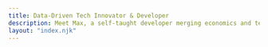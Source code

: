 ```yaml
---
title: Data-Driven Tech Innovator & Developer
description: Meet Max, a self-taught developer merging economics and tech to create impactful, data-driven digital solutions. Discover innovation with a unique perspective.
layout: "index.njk"
---
```

